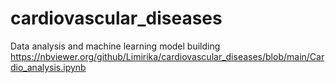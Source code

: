 # cardiovascular_diseases
Data analysis and machine learning model building
https://nbviewer.org/github/Limirika/cardiovascular_diseases/blob/main/Cardio_analysis.ipynb

